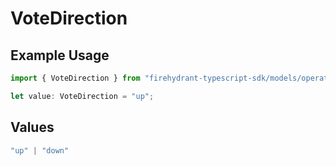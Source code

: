 # VoteDirection

## Example Usage

```typescript
import { VoteDirection } from "firehydrant-typescript-sdk/models/operations";

let value: VoteDirection = "up";
```

## Values

```typescript
"up" | "down"
```